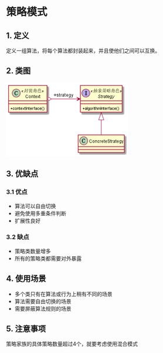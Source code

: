 # 策略模式
## 1. 定义
定义一组算法，将每个算法都封装起来，并且使他们之间可以互换。
## 2. 类图
![strategy](image/strategy.png)
## 3. 优缺点
### 3.1 优点
* 算法可以自由切换
* 避免使用多重条件判断
* 扩展性良好
### 3.2 缺点
* 策略类数量增多
* 所有的策略类都需要对外暴露
## 4. 使用场景
* 多个类只有在算法或行为上稍有不同的场景
* 算法需要自由切换的场景
* 需要屏蔽算法规则的场景
## 5. 注意事项
策略家族的具体策略数量超过4个，就要考虑使用混合模式


